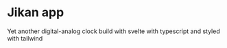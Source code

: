 # Jikan app

Yet another digital-analog clock build with svelte with typescript and styled with tailwind